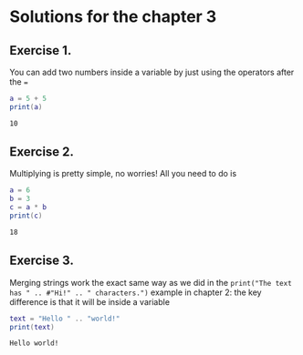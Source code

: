 # Solutions for the chapter 3

## Exercise 1.
You can add two numbers inside a variable by just using the operators after the `=`

```lua
a = 5 + 5
print(a)
```

```bash
10
```

## Exercise 2.
Multiplying is pretty simple, no worries! All you need to do is

```lua
a = 6
b = 3
c = a * b
print(c)
```

```bash
18
```

## Exercise 3.
Merging strings work the exact same way as we did in the `print("The text has " .. #"Hi!" .. " characters.")` example in chapter 2: the key difference is that it will be inside a variable

```lua
text = "Hello " .. "world!"
print(text)
```

```bash
Hello world!
```
